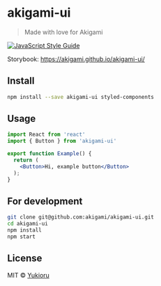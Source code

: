 # akigami-ui

> Made with love for Akigami

[![JavaScript Style Guide](https://img.shields.io/badge/code_style-standard-brightgreen.svg)](https://standardjs.com)

Storybook: https://akigami.github.io/akigami-ui/

## Install

```bash
npm install --save akigami-ui styled-components
```

## Usage

```jsx
import React from 'react'
import { Button } from 'akigami-ui'

export function Example() {
  return (
    <Button>Hi, example button</Button>
  );
}
```

## For development

```bash
git clone git@github.com:akigami/akigami-ui.git
cd akigami-ui
npm install
npm start
```

## License

MIT © [Yukioru](https://github.com/Yukioru)
